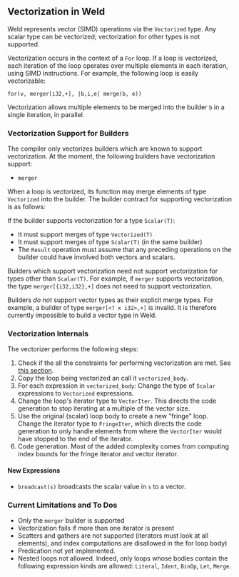 ## Vectorization in Weld

Weld represents vector (SIMD) operations via the `Vectorized` type. Any scalar type can be
vectorized; vectorization for other types is not supported.

Vectorization occurs in the context of a `For` loop. If a loop is vectorized, each iteration of the
loop operates over multiple elements in each iteration, using SIMD instructions. For example, the
following loop is easily vectorizable:

```
for(v, merger[i32,+], |b,i,e| merge(b, e))
```

Vectorization allows multiple elements to be merged into the builder `b` in a single iteration, in
parallel.

### Vectorization Support for Builders

The compiler only vectorizes builders which are known to support vectorization. At the moment, the
following builders have vectorization support:

* `merger`

When a loop is vectorized, its function may merge elements of type `Vectorized` into the builder.
The builder contract for supporting vectorization is as follows:

If the builder supports vectorization for a type `Scalar(T)`:

* It must support merges of type `Vectorized(T)`
* It must support merges of type `Scalar(T)` (in the same builder)
* The `Result` operation must assume that any preceding operations on the builder could have
  involved both vectors and scalars.

Builders which support vectorization need not support vectorization for types other than
`Scalar(T)`. For example, if `merger` supports vectorization, the type `merger[{i32,i32},+]` does
not need to support vectorization.

Builders *do not* support vector types as their explicit merge types. For example, a builder of type
`merger[<? x i32>,+]` is invalid. It is therefore currently impossible to build a vector type in Weld.

### Vectorization Internals 

The vectorizer performs the following steps:

1. Check if the all the constraints for performing vectorization are met. See [this section](#current-limitations-and-to-dos).
2. Copy the loop being vectorized an call it `vectorized_body`.
3. For each expression in `vectorized_body`: Change the type of `Scalar` expressions to `Vectorized`
   expressions.
4. Change the loop's iterator type to `VectorIter`. This directs the code generation to stop
   iterating at a multiple of the vector size.
5. Use the original (scalar) loop body to create a new "fringe" loop. Change the iterator type to
   `FringeIter`, which directs the code generation to only handle elements from where the
   `VectorIter` would have stopped to the end of the iterator.
6. Code generation. Most of the added complexity comes from computing index bounds for the fringe
   iterator and vector iterator.

#### New Expressions

* `broadcast(s)` broadcasts the scalar value in `s` to a vector.

### Current Limitations and To Dos

* Only the `merger` builder is supported
* Vectorization fails if more than one iterator is present
* Scatters and gathers are not supported (iterators must look at all elements), and index
  computations are disallowed in the for loop body)
* Predication not yet implemented.
* Nested loops not allowed. Indeed, only loops whose bodies contain the following expression kinds
  are allowed: `Literal`, `Ident`, `BinOp`, `Let`, `Merge`.
